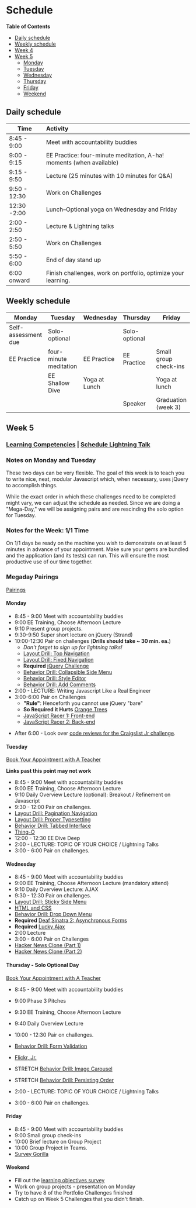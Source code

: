 # Schedule

**Table of Contents**

- [Daily schedule](#daily-schedule)
- [Weekly schedule](#weekly-schedule)
- [Week 4](schedule_week4.md)
- [Week 5](#week-5)
  - [Monday](#monday)
  - [Tuesday](#tuesday)
  - [Wednesday](#wednesday)
  - [Thursday](#thursday)
  - [Friday](#friday)
  - [Weekend](#weekend)

## Daily schedule

Time          | Activity
------------- | :------------------------------------------------------------
8:45 - 9:00   | Meet with accountability buddies
9:00 - 9:15   | EE Practice: four-minute meditation, A-ha! moments (when available)
9:15 - 9:50   | Lecture (25 minutes with 10 minutes for Q&A)
9:50 - 12:30  | Work on Challenges
12:30 -2:00   | Lunch–Optional yoga on Wednesday and Friday
2:00 - 2:50   | Lecture & Lightning talks
2:50 - 5:50   | Work on Challenges
5:50 - 6:00   | End of day stand up
6:00 onward   | Finish challenges, work on portfolio, optimize your learning.

## Weekly schedule

Monday | Tuesday       | Wednesday     | Thursday      | Friday
------ | ------------  | ------------- | ------------- | -------------
Self-assessment due | Solo-optional |  | Solo-optional |
EE Practice | four-minute meditation  | EE Practice | EE Practice | Small group check-ins
       | EE Shallow Dive | Yoga at Lunch |             | Yoga at lunch
       |               |               | Speaker       | Graduation (week 3)

## Week 5

### [Learning Competencies](learning-competencies/week-5-lc.md) | [Schedule Lightning Talk](lightning-talks/lt-week5.md)

### Notes on Monday and Tuesday

These two days can be very flexible.  The goal of this week is to teach you to
write nice, neat, modular Javascript which, when necessary, uses jQuery to
accomplish things.

While the exact order in which these challenges need to be completed might
vary, we can adjust the schedule as needed.  Since we are doing a "Mega-Day,"
we will be assigning pairs and are rescinding the solo option for Tuesday.

### Notes for the Week:  1/1 Time

On 1/1 days be ready on the machine you wish to demonstrate on at least 5
minutes in advance of your appointment.  Make sure your gems are bundled and
the application (and its tests) can run.  This will ensure the most productive
use of our time together.

### Megaday Pairings

[Pairings](./pairings/2014-02-24-pairings.md)

#### Monday

* 8:45 - 9:00 Meet with accountability buddies
* 9:00  EE Training, Choose Afternoon Lecture
* 9:10 Present group projects.
* 9:30-9:50 Super short lecture on jQuery (Strand)
* 10:00-12:30 Pair on challenges (**Drills should take ~ 30 min. ea.**)
  * _Don't forget to sign up for lightning talks!_
  * [Layout Drill: Top Navigation](https://github.com/banana-slugs-2014/layout-drill-top-navigation-challenge)
  * [Layout Drill: Fixed Navigation](https://github.com/banana-slugs-2014/layout-drill-fixed-navigation-challenge)
  * **Required** [jQuery Challenge](https://github.com/banana-slugs-2014/jquery-challenge)
  * [Behavior Drill: Collapsible Side Menu](https://github.com/banana-slugs-2014/behavior-drill-collapsible-side-menu-challenge)
  * [Behavior Drill: Style Editor](https://github.com/banana-slugs-2014/behavior-drill-style-editor-challenge)
  * [Behavior Drill: Add Comments](https://github.com/banana-slugs-2014/behavior-drill-add-comments-challenge)
* 2:00 - LECTURE: Writing Javascript Like a Real Engineer
* 3:00-6:00 Pair on Challenges
  * **"Rule"**:  Henceforth you cannot use jQuery "bare"
  * **So Required it Hurts** [Orange Trees](https://github.com/banana-slugs-2014/orange-jasmine-challenge)
  * [JavaScript Racer 1: Front-end](https://github.com/banana-slugs-2014/javascript-racer-1-front-end-challenge)
  * [JavaScript Racer 2: Back-end](https://github.com/banana-slugs-2014/javascript-racer-2-back-end-challenge)
- After 6:00 - Look over [code reviews for the Craigslist Jr challenge](code-review).


#### Tuesday

[Book Your Appointment with A Teacher](https://www.google.com/calendar/selfsched?sstoken=UU9SNjlTQXNyNlRkfGRlZmF1bHR8ODNkZjllYzVmZGNmZWQ4MDY3ZWFjMWM1MWM0Y2U2Njc)

**Links past this point may not work**

* 8:45 - 9:00 Meet with accountability buddies
* 9:00  EE Training, Choose Afternoon Lecture
* 9:10 Daily Overview Lecture (optional): Breakout / Refinement on Javascript
* 9:30 - 12:00 Pair on challenges.
 * [Layout Drill: Pagination Navigation](https://github.com/banana-slugs-2014/layout-drill-pagination-navigation-challenge)
 * [Layout Drill: Proper Typesetting](https://github.com/banana-slugs-2014/layout-drill-proper-typesetting-challenge)
 * [Behavior Drill: Tabbed Interface](https://github.com/banana-slugs-2014/behavior-drill-tabbed-interface-challenge)
 * [Thing-O](https://github.com/banana-slugs-2014/thing-o-challenge)
* 12:00 - 12:30 EE Dive Deep
* 2:00 - LECTURE: TOPIC OF YOUR CHOICE / Lightning Talks
* 3:00 - 6:00 Pair on challenges.

#### Wednesday

* 8:45 - 9:00 Meet with accountability buddies
* 9:00  EE Training, Choose Afternoon Lecture  (mandatory attend)
* 9:10 Daily Overview Lecture: AJAX
* 9:30 - 12:30 Pair on challenges.
 * [Layout Drill: Sticky Side Menu](https://github.com/banana-slugs-2014/layout-drill-sticky-side-menu-challenge)
 * [HTML and CSS](https://github.com/banana-slugs-2014/html-and-css-challenge)
 * [Behavior Drill: Drop Down Menu](https://github.com/sea-lions-2014/behavior-drill-drop-down-menu-challenge)
 * **Required** [Deaf Sinatra 2: Asynchronous Forms](https://github.com/sea-lions-2014/deaf-sinatra-2-asynchronous-forms-challenge)
 * **Required** [Lucky Ajax](https://github.com/sea-lions-2014/lucky-ajax-challenge)
* 2:00 Lecture
* 3:00 - 6:00 Pair on Challenges
 * [Hacker News Clone (Part 1)](https://github.com/sea-lions-2014/hacker-news-clone-part-1-challenge)
 * [Hacker News Clone (Part 2)](https://github.com/sea-lions-2014/hacker-news-clone-part-2-challenge)

#### Thursday  - Solo Optional Day

[Book Your Appointment with A Teacher]( https://www.google.com/calendar/selfsched?sstoken=UUR5OG9kZlBFOFFBfGRlZmF1bHR8MTUwNDM0YjRiMDFjMzhhNWYyZjA3NjQwZDlkNjY0MGM)

* 8:45 - 9:00 Meet with accountability buddies
* 9:00 Phase 3 Pitches
* 9:30  EE Training, Choose Afternoon Lecture
* 9:40 Daily Overview Lecture
* 10:00 - 12:30 Pair on challenges.
 * [Behavior Drill: Form Validation](https://github.com/sea-lions-2014/behavior-drill-form-validation-challenge)
 * [Flickr, Jr.](https://github.com/sea-lions-2014/flickr-jr-challenge)
 * STRETCH [Behavior Drill: Image Carousel](https://github.com/sea-lions-2014/behavior-drill-image-carousel-challenge)
 * STRETCH [Behavior Drill: Persisting Order]()

* 2:00 - LECTURE: TOPIC OF YOUR CHOICE / Lightning Talks
* 3:00 - 6:00 Pair on challenges.

#### Friday

* 8:45 - 9:00 Meet with accountability buddies
* 9:00 Small group check-ins
* 10:00 Brief lecture on Group Project
* 10:00 Group Project in Teams.
 * [Survey Gorilla]()

#### Weekend

* Fill out the [learning objectives survey]()
* Work on group projects - presentation on Monday
* Try to have 8 of the Portfolio Challenges finished
* Catch up on Week 5 Challenges that you didn't finish.

